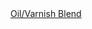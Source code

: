 <a href=" https://t.umblr.com/redirect?z=http%3A%2F%2Fwww.sawmillcreek.org%2Fshowthread.php%3F64100-Oil-amp-Varnish-Blend&amp;t=NjJiMGVkYzIwNDcxZjZkM2FhZDFlMjg4NjM1NDY4MzRjNmY0YjE1ZCxwMmo0SFgySg%3D%3D&amp;b=t%3AqHVAHG4mRdaot7uHHBcIRA&amp;p=https%3A%2F%2Fweekendjoiner.com%2Fpost%2F48093220973%2Foilvarnish-blend&amp;m=0">
                         Oil/Varnish Blend                    </a>
